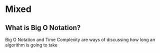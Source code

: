 # Mixed

## What is Big O Notation?


Big O Notation and Time Complexity are ways of discussing how long an algorithm is going to take 
